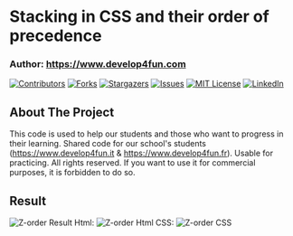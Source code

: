 # Stacking in CSS and their order of precedence
### Author: https://www.develop4fun.com

[![Contributors][contributors-shield]][contributors-url]
[![Forks][forks-shield]][forks-url]
[![Stargazers][stars-shield]][stars-url]
[![Issues][issues-shield]][issues-url]
[![MIT License][license-shield]][license-url]
[![LinkedIn][linkedin-shield]][linkedin-url]

<!-- ABOUT THE PROJECT -->
## About The Project
This code is used to help our students and those who want to progress in their learning.
Shared code for our school's students (https://www.develop4fun.it & https://www.develop4fun.fr). Usable for practicing.
All rights reserved. If you want to use it for commercial purposes, it is forbidden to do so.

## Result
<img src="https://www.develop4fun.fr/wp-content/uploads/2023/06/zorder1.jpg" alt="Z-order Result">
Html: 
<img src="https://www.develop4fun.fr/wp-content/uploads/2023/06/zorder3.jpg" alt="Z-order Html">
CSS:
<img src="https://www.develop4fun.fr/wp-content/uploads/2023/06/zorder2.jpg" alt="Z-order CSS">

<!-- MARKDOWN LINKS & IMAGES -->
[contributors-shield]: https://www.develop4fun.com/assets/images/elements/CONTRIBUTORS.svg?style=for-the-badge
[contributors-url]: https://github.com/LythandeDc/stacking-in-CSS-and-their-order-of-precedence/graphs/contributors
[forks-shield]: https://www.develop4fun.com/assets/images/elements/forks.svg?style=for-the-badge
[forks-url]: https://github.com/LythandeDc/stacking-in-CSS-and-their-order-of-precedence/network/members
[stars-shield]: https://www.develop4fun.com/assets/images/elements/stars.svg?style=for-the-badge
[stars-url]: https://github.com/LythandeDc/stacking-in-CSS-and-their-order-of-precedence/stargazers
[issues-shield]: https://www.develop4fun.com/assets/images/elements/ISSUESOPEN.svg?style=for-the-badge
[issues-url]: https://github.com/LythandeDc/stacking-in-CSS-and-their-order-of-precedence/issues
[license-shield]: https://www.develop4fun.com/assets/images/elements/LICENSEMIT.svg?style=for-the-badge
[license-url]: https://github.com/LythandeDc/stacking-in-CSS-and-their-order-of-precedence/blob/master/LICENSE.txt
[linkedin-shield]: https://www.develop4fun.com/assets/images/elements/LINKEDIN.svg?style=for-the-badge&logo=linkedin&colorB=555
[linkedin-url]: https://www.linkedin.com/company/71767248
[product-screenshot]: https://www.develop4fun.fr/wp-content/uploads/2021/05/SocialLogo-3.png
